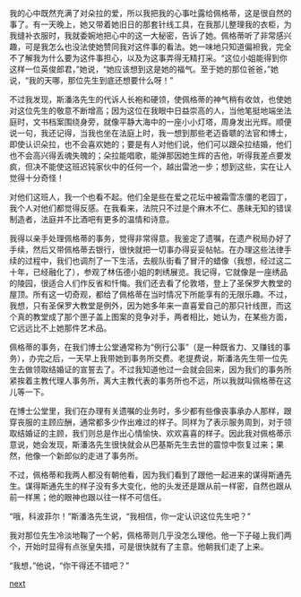 
我的心中既然充满了对朵拉的爱，所以我把我的心事吐露给佩格蒂，这是很自然的事了。有一天晚上，她又带着她旧日的那套针线工具，在我那儿整理我的衣柜，为我缝补衣服时，我就委婉地把心中的这一大秘密，告诉了她。佩格蒂听了非常感兴趣，可是我怎么也没法使她赞同我对这件事的看法。她一味地只知道偏袒我，完全不了解我为什么要为这件事担心，以及为这事弄得无精打采。“这位小姐能得到你这样一位英俊郎君，”她说，“她应该想到这是她的福气。至于她的那位爸爸，”她说，“我的天哪，那位先生到底还想要什么呀！”

不过我发现，斯潘洛先生的代诉人长袍和硬领，使佩格蒂的神气稍有收敛，也使她对这位先生的敬意不断增高；因为这位在我眼中日益崇高的人，当他笔挺地端坐法庭时，文书档案围绕身旁，就像平静大海中的一座小小灯塔，周身发出光辉。顺便说一句，我还记得，当我也坐在法庭上时，我一想到那些老迈昏聩的法官和博士，即使认识朵拉，也不会喜欢她的；要是有人对他们说，他们可以跟朵拉结婚，他们也不会高兴得丢魂失魄的；朵拉能唱歌，能弹那因她生辉的吉他，听得我差点要发疯，但决不能使这班迟钝家伙中的任何一个，越出雷池一步；想到这些，实在让人觉得十分奇怪！

对他们这班人，我一个也看不起。他们全是些在爱之花坛中被霜雪冻僵的老园丁，我个人对他们都觉得反感。在我看来，法院只不过是个麻木不仁、愚昧无知的错误制造者，法庭并不比酒吧有更多的温情和诗意。

我得以亲手处理佩格蒂的事务，觉得非常得意。我鉴定了遗嘱，在遗产税局办好了手续，然后又带佩格蒂去银行，很快就把一切事办得妥妥帖帖。在办理这些法律手续的过程中，我们也调剂了一下生活，去舰队街看了冒汗的蜡像（我想，经过这二十年，已经融化了），参观了林伍德小姐的刺绣展览。我记得，它就像是一座绣品的陵园，很适合人们作反省和忏悔。我们还去看了伦敦塔，登上了圣保罗大教堂的屋顶。所有这一切奇观，都给了佩格蒂在当时情况下所能享有的无限乐趣。不过，我想，只有圣保罗大教堂是例外，因为她多年来一直喜爱自己的那只针线匣，而这个真的教堂成了那个匣子盖上图案的竞争对手，两者相比，她认为，在某些方面，它远远比不上她那件艺术品。

佩格蒂的事务，在我们博士公堂通常称为“例行公事”（是一种既省力、又赚钱的事务），办完之后，一天早上我带她到事务所交费。老提费说，斯潘洛先生带一位先生去做领取结婚证的宣誓去了。不过我知道他过一会就会回来，因为我们的事务所紧挨着主教代理人事务所，离大主教代表的事务所也不远，所以我就叫佩格蒂在这儿等一下。

在博士公堂里，我们在办理有关遗嘱的业务时，多少都有些像丧事承办人那样，跟穿丧服的主顾应酬，通常都多少作出难过的样子。同样为了表示服务周到，对于领取结婚证的主顾，我们则总是作出心情愉快、欢欢喜喜的样子。因此我对佩格蒂示意说，她会发现，斯潘洛先生很快就会从巴基斯先生去世的震惊中恢复过来；果然，他像一个新郎似的走进了事务所。

不过，佩格蒂和我两人都没有朝他看，因为我们看到了跟他一起进来的谋得斯通先生。谋得斯通先生的样子没有多大变化，他的头发还是跟从前一样密，自然也跟从前一样黑；他的眼神也跟以往一样不可信任。

“哦，科波菲尔！”斯潘洛先生说，“我相信，你一定认识这位先生吧？”

我对那位先生冷淡地鞠了一个躬，佩格蒂则几乎没怎么理他。他一下子碰上我们两个，开始时显得有点张皇失措，可是很快就有了主意。他朝我们走了上来。

“我想，”他说，“你干得还不错吧？”

[next](page423)